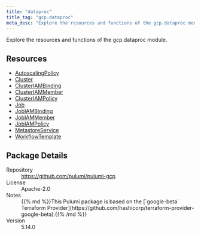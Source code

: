 ```yaml
---
title: "dataproc"
title_tag: "gcp.dataproc"
meta_desc: "Explore the resources and functions of the gcp.dataproc module."
---
```


<!-- WARNING: this file was generated by Pulumi Docs Generator. -->
<!-- Do not edit by hand unless you're certain you know what you are doing! -->

Explore the resources and functions of the gcp.dataproc module.

<h2 id="resources">Resources</h2>
<ul class="api">
    <li><a href="autoscalingpolicy" title="AutoscalingPolicy"><span class="symbol resource"></span>AutoscalingPolicy</a></li>
    <li><a href="cluster" title="Cluster"><span class="symbol resource"></span>Cluster</a></li>
    <li><a href="clusteriambinding" title="ClusterIAMBinding"><span class="symbol resource"></span>ClusterIAMBinding</a></li>
    <li><a href="clusteriammember" title="ClusterIAMMember"><span class="symbol resource"></span>ClusterIAMMember</a></li>
    <li><a href="clusteriampolicy" title="ClusterIAMPolicy"><span class="symbol resource"></span>ClusterIAMPolicy</a></li>
    <li><a href="job" title="Job"><span class="symbol resource"></span>Job</a></li>
    <li><a href="jobiambinding" title="JobIAMBinding"><span class="symbol resource"></span>JobIAMBinding</a></li>
    <li><a href="jobiammember" title="JobIAMMember"><span class="symbol resource"></span>JobIAMMember</a></li>
    <li><a href="jobiampolicy" title="JobIAMPolicy"><span class="symbol resource"></span>JobIAMPolicy</a></li>
    <li><a href="metastoreservice" title="MetastoreService"><span class="symbol resource"></span>MetastoreService</a></li>
    <li><a href="workflowtemplate" title="WorkflowTemplate"><span class="symbol resource"></span>WorkflowTemplate</a></li>
</ul>

<h2 id="package-details">Package Details</h2>
<dl class="package-details">
	<dt>Repository</dt>
	<dd><a href="https://github.com/pulumi/pulumi-gcp">https://github.com/pulumi/pulumi-gcp</a></dd>
	<dt>License</dt>
	<dd>Apache-2.0</dd>
	<dt>Notes</dt>
	<dd>{{% md %}}This Pulumi package is based on the [`google-beta` Terraform Provider](https://github.com/hashicorp/terraform-provider-google-beta).{{% /md %}}</dd>
	<dt>Version</dt>
	<dd>5.14.0</dd>
</dl>

